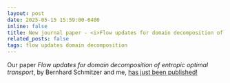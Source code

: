 ```yaml
---
layout: post
date: 2025-05-15 15:59:00-0400
inline: false
title: New journal paper - <i>Flow updates for domain decomposition of entropic optimal transport</i>
related_posts: false
tags: flow updates domain decomposition
---
```


Our paper <i>Flow updates for domain decomposition of entropic optimal transport</i>, by Bernhard Schmitzer and me, [has just been published!](https://www.esaim-m2an.org/articles/m2an/abs/2025/03/m2an240130/m2an240130.html)
